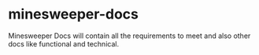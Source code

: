 # minesweeper-docs
Minesweeper Docs will contain all the requirements to meet and also other docs like functional and technical.
